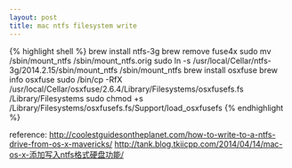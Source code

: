 ```yaml
---
layout: post
title: mac ntfs filesystem write
---
```


{% highlight shell %}
brew install ntfs-3g
brew remove fuse4x
sudo mv /sbin/mount_ntfs /sbin/mount_ntfs.orig
sudo ln -s /usr/local/Cellar/ntfs-3g/2014.2.15/sbin/mount_ntfs /sbin/mount_ntfs
brew install osxfuse
brew info osxfuse
sudo /bin/cp -RfX /usr/local/Cellar/osxfuse/2.6.4/Library/Filesystems/osxfusefs.fs /Library/Filesystems
sudo chmod +s /Library/Filesystems/osxfusefs.fs/Support/load_osxfusefs
{% endhighlight %}


reference:
http://coolestguidesontheplanet.com/how-to-write-to-a-ntfs-drive-from-os-x-mavericks/
http://tank.blog.tkiicpp.com/2014/04/14/mac-os-x-添加写入ntfs格式硬盘功能/

